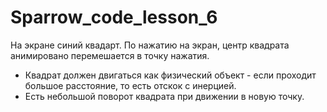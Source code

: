 # Sparrow_code_lesson_6


На экране синий квадарт. По нажатию на экран, центр квадрата анимировано перемешается в точку нажатия.

- Квадрат должен двигаться как физический объект - если проходит большое расстояние, то есть отскок с инерцией.
- Есть небольшой поворот квадрата при движении в новую точку.
